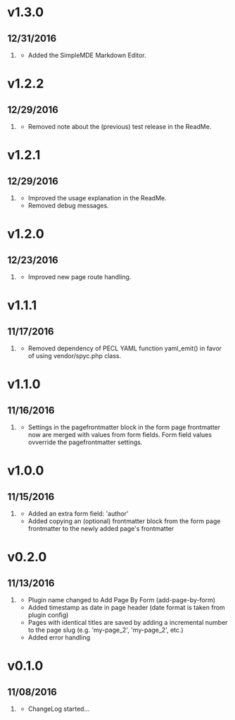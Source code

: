 # v1.3.0
##  12/31/2016

1. [](#new)
    * Added the SimpleMDE Markdown Editor.

# v1.2.2
##  12/29/2016

1. [](#improved)
    * Removed note about the (previous) test release in the ReadMe.

# v1.2.1
##  12/29/2016

1. [](#improved)
    * Improved the usage explanation in the ReadMe.
    * Removed debug messages.

# v1.2.0
##  12/23/2016

1. [](#improved)
    * Improved new page route handling.

# v1.1.1
##  11/17/2016

1. [](#improved)
    * Removed dependency of PECL YAML function yaml_emit() in favor of using vendor/spyc.php class.

# v1.1.0
##  11/16/2016

1. [](#new)
    * Settings in the pagefrontmatter block in the form page frontmatter now are merged with values from form fields. Form field values ovverride the pagefrontmatter settings.

# v1.0.0
##  11/15/2016

1. [](#new)
    * Added an extra form field: 'author'
    * Added copying an (optional) frontmatter block from the form page frontmatter to the newly added page's frontmatter

# v0.2.0
##  11/13/2016

1. [](#new)
    * Plugin name changed to Add Page By Form (add-page-by-form)
    * Added timestamp as date in page header (date format is taken from plugin config)
    * Pages with identical titles are saved by adding a incremental number to the page slug (e.g. 'my-page\_2', 'my-page\_2', etc.)
    * Added error handling

# v0.1.0
##  11/08/2016

1. [](#new)
    * ChangeLog started...
